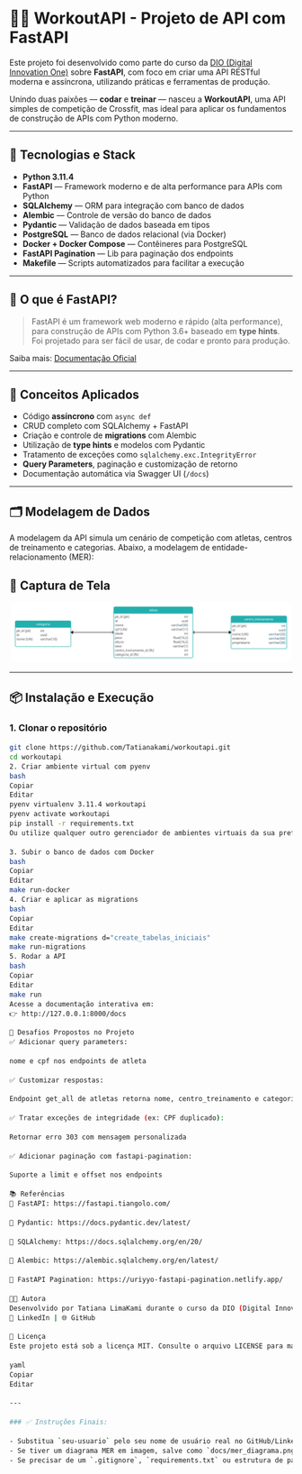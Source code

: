 # 🏋️‍♀️ WorkoutAPI - Projeto de API com FastAPI

Este projeto foi desenvolvido como parte do curso da [DIO (Digital Innovation One)](https://www.dio.me/) sobre **FastAPI**, com foco em criar uma API RESTful moderna e assíncrona, utilizando práticas e ferramentas de produção.

Unindo duas paixões — **codar** e **treinar** — nasceu a **WorkoutAPI**, uma API simples de competição de Crossfit, mas ideal para aplicar os fundamentos de construção de APIs com Python moderno.

---

## 🚀 Tecnologias e Stack

- **Python 3.11.4**
- **FastAPI** — Framework moderno e de alta performance para APIs com Python
- **SQLAlchemy** — ORM para integração com banco de dados
- **Alembic** — Controle de versão do banco de dados
- **Pydantic** — Validação de dados baseada em tipos
- **PostgreSQL** — Banco de dados relacional (via Docker)
- **Docker + Docker Compose** — Contêineres para PostgreSQL
- **FastAPI Pagination** — Lib para paginação dos endpoints
- **Makefile** — Scripts automatizados para facilitar a execução

---

## 📌 O que é FastAPI?

> FastAPI é um framework web moderno e rápido (alta performance), para construção de APIs com Python 3.6+ baseado em **type hints**. Foi projetado para ser fácil de usar, de codar e pronto para produção.

Saiba mais: [Documentação Oficial](https://fastapi.tiangolo.com/)

---

## 🧠 Conceitos Aplicados

- Código **assíncrono** com `async def`
- CRUD completo com SQLAlchemy + FastAPI
- Criação e controle de **migrations** com Alembic
- Utilização de **type hints** e modelos com Pydantic
- Tratamento de exceções como `sqlalchemy.exc.IntegrityError`
- **Query Parameters**, paginação e customização de retorno
- Documentação automática via Swagger UI (`/docs`)

---

## 🗂️ Modelagem de Dados

A modelagem da API simula um cenário de competição com atletas, centros de treinamento e categorias. Abaixo, a modelagem de entidade-relacionamento (MER):

## 📸 Captura de Tela

<div align="center">
  <img src="assets/mer.jpg" alt="MER da aplicação WorkoutAPI" width="500"/>
</div>


---

## 📦 Instalação e Execução

### 1. Clonar o repositório

```bash
git clone https://github.com/Tatianakami/workoutapi.git
cd workoutapi
2. Criar ambiente virtual com pyenv
bash
Copiar
Editar
pyenv virtualenv 3.11.4 workoutapi
pyenv activate workoutapi
pip install -r requirements.txt
Ou utilize qualquer outro gerenciador de ambientes virtuais da sua preferência.

3. Subir o banco de dados com Docker
bash
Copiar
Editar
make run-docker
4. Criar e aplicar as migrations
bash
Copiar
Editar
make create-migrations d="create_tabelas_iniciais"
make run-migrations
5. Rodar a API
bash
Copiar
Editar
make run
Acesse a documentação interativa em:
👉 http://127.0.0.1:8000/docs

📌 Desafios Propostos no Projeto
✅ Adicionar query parameters:

nome e cpf nos endpoints de atleta

✅ Customizar respostas:

Endpoint get_all de atletas retorna nome, centro_treinamento e categoria

✅ Tratar exceções de integridade (ex: CPF duplicado):

Retornar erro 303 com mensagem personalizada

✅ Adicionar paginação com fastapi-pagination:

Suporte a limit e offset nos endpoints

📚 Referências
📘 FastAPI: https://fastapi.tiangolo.com/

📘 Pydantic: https://docs.pydantic.dev/latest/

📘 SQLAlchemy: https://docs.sqlalchemy.org/en/20/

📘 Alembic: https://alembic.sqlalchemy.org/en/latest/

📘 FastAPI Pagination: https://uriyyo-fastapi-pagination.netlify.app/

👩‍💻 Autora
Desenvolvido por Tatiana LimaKami durante o curso da DIO (Digital Innovation One).
🔗 LinkedIn | 🌐 GitHub

📝 Licença
Este projeto está sob a licença MIT. Consulte o arquivo LICENSE para mais detalhes.

yaml
Copiar
Editar

---

### ✅ Instruções Finais:

- Substitua `seu-usuario` pelo seu nome de usuário real no GitHub/LinkedIn.
- Se tiver um diagrama MER em imagem, salve como `docs/mer_diagrama.png` e suba com o projeto.
- Se precisar de um `.gitignore`, `requirements.txt` ou estrutura de pastas limpa, posso gerar agora.

